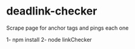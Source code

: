 deadlink-checker
================

Scrape page for anchor tags and pings each one


1- npm install
2- node linkChecker

